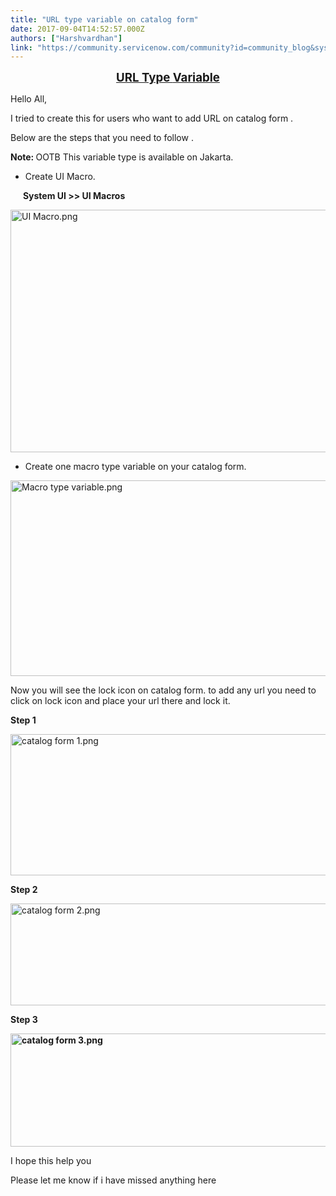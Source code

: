 ```yaml
---
title: "URL type variable on catalog form"
date: 2017-09-04T14:52:57.000Z
authors: ["Harshvardhan"]
link: "https://community.servicenow.com/community?id=community_blog&sys_id=d94deee5dbd0dbc01dcaf3231f961980"
---
```

<p style="text-align: center;"><span style="text-decoration: underline;"><span style="font-size: 14pt;"><strong>URL Type </strong></span><span style="text-align: left; font-size: 18.6667px;"><strong>Variable</strong></span></span></p><p></p><p>Hello All,</p><p></p><p>I tried to create this for users who want to add URL on catalog form .</p><p>Below are the steps that you need to follow .</p><p></p><p><strong>Note: </strong>OOTB This variable type is available on Jakarta. </p><p></p><ul><li>Create UI Macro.</li></ul><p style="text-align: left;"><strong>       System UI &gt;&gt; UI Macros</strong></p><p><img  alt="UI Macro.png" class="image-1 jive-image" height="388" src="0312d08edb9417041dcaf3231f9619c5.iix" style="width: 843px; height: 387.508px;" width="843"/></p><p></p><ul><li>Create one macro type variable on your catalog form.</li></ul><p><img  alt="Macro type variable.png" class="image-2 jive-image" height="313" src="e26b6bb1db581fc068c1fb651f961936.iix" style="width: 848px; height: 313.213px;" width="848"/></p><p></p><p>Now you will see the lock icon on catalog form. to add any url you need to click on lock icon and place your url there and lock it. </p><p></p><p><strong> Step 1</strong></p><p><img  alt="catalog form 1.png" class="image-3 jive-image" height="226" src="6c945506db50d7041dcaf3231f961974.iix" style="width: 844px; height: 225.974px;" width="844"/></p><p><strong>Step 2</strong></p><p><img  alt="catalog form 2.png" class="image-4 jive-image" height="164" src="282ce406dbd4dfc068c1fb651f961933.iix" style="width: 838px; height: 163.545px;" width="838"/></p><p><strong>Step 3</strong></p><p></p><p><strong><img  alt="catalog form 3.png" class="image-5 jive-image" height="180" src="46ab8cc2db509fc068c1fb651f9619fc.iix" style="width: 846px; height: 180.116px;" width="846"/></strong></p><p></p><p>I hope this help you <span __jive_emoticon_name="happy" __jive_macro_name="emoticon" class="jive_emote jive_macro" data-renderedposition="1857.1875_133.296875_16_16" src="/8.0.4.21bdc7e/images/emoticons/happy.png"></span></p><p></p><p>Please let me know if i have missed anything here</p>